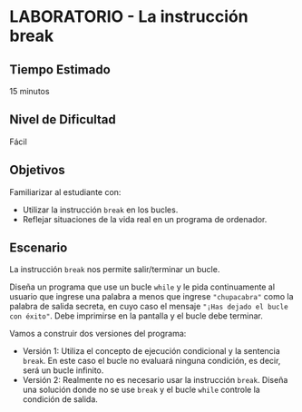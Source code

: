 # LABORATORIO - La instrucción break

## Tiempo Estimado

15 minutos

## Nivel de Dificultad

Fácil

## Objetivos

Familiarizar al estudiante con:

* Utilizar la instrucción `break` en los bucles.
* Reflejar situaciones de la vida real en un programa de ordenador.

## Escenario

La instrucción `break` nos permite salir/terminar un bucle.

Diseña un programa que use un bucle `while` y le pida continuamente al usuario que ingrese una palabra a menos que ingrese `"chupacabra"` como la palabra de salida secreta, en cuyo caso el mensaje `"¡Has dejado el bucle con éxito"`. Debe imprimirse en la pantalla y el bucle debe terminar.

Vamos a construir dos versiones del programa:

* Versión 1: Utiliza el concepto de ejecución condicional y la sentencia `break`. En este caso el bucle no evaluará ninguna condición, es decir, será un bucle infinito.
* Versión 2: Realmente no es necesario usar la instrucción `break`. Diseña una solución donde no se use `break` y el bucle `while` controle la condición de salida.
